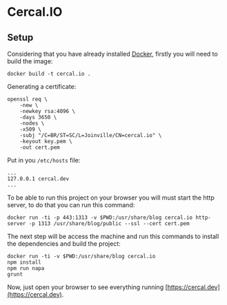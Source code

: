 # Cercal.IO

## Setup

Considering that you have already installed [Docker](https://www.docker.com/), firstly you will need to build the image:

```shell
docker build -t cercal.io .
```

Generating a certificate:

```shell
openssl req \
    -new \
    -newkey rsa:4096 \
    -days 3650 \
    -nodes \
    -x509 \
    -subj "/C=BR/ST=SC/L=Joinville/CN=cercal.io" \
    -keyout key.pem \
    -out cert.pem
```

Put in you `/etc/hosts` file:

```shell
...
127.0.0.1 cercal.dev
...
```

To be able to run this project on your browser you will must start the http server, to do that you can run this command:

```shell
docker run -ti -p 443:1313 -v $PWD:/usr/share/blog cercal.io http-server -p 1313 /usr/share/blog/public --ssl --cert cert.pem
```

The next step will be access the machine and run this commands to install the dependencies and build the project:

```shell
docker run -ti -v $PWD:/usr/share/blog cercal.io
npm install
npm run napa
grunt
```

Now, just open your browser to see everything running [https://cercal.dev](https://cercal.dev).
